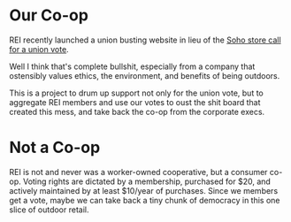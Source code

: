 # Our Co-op
REI recently launched a union busting website in lieu of the [Soho store call for a union vote](https://www.laborpress.org/reis-customer-base-shows-support-for-pro-union-employees-at-soho-store/).

Well I think that's complete bullshit, especially from a company that ostensibly values ethics, the environment, and benefits of being outdoors.

This is a project to drum up support not only for the union vote, but to aggregate REI members and use our votes to oust the shit board that created this mess, and take back the co-op from the corporate execs.

# Not a Co-op
REI is not and never was a worker-owned cooperative, but a consumer co-op. Voting rights are dictated by a membership, purchased for $20, and actively maintained by at least $10/year of purchases. Since we members get a vote, maybe we can take back a tiny chunk of democracy in this one slice of outdoor retail.